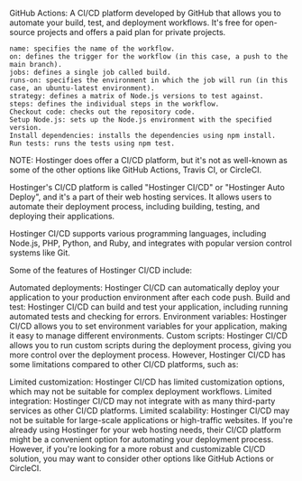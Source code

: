 GitHub Actions: A CI/CD platform developed by GitHub that allows you to automate your build, test, and deployment workflows. It's free for open-source projects and offers a paid plan for private projects.

```
name: specifies the name of the workflow.
on: defines the trigger for the workflow (in this case, a push to the main branch).
jobs: defines a single job called build.
runs-on: specifies the environment in which the job will run (in this case, an ubuntu-latest environment).
strategy: defines a matrix of Node.js versions to test against.
steps: defines the individual steps in the workflow.
Checkout code: checks out the repository code.
Setup Node.js: sets up the Node.js environment with the specified version.
Install dependencies: installs the dependencies using npm install.
Run tests: runs the tests using npm test.
```

NOTE:
Hostinger does offer a CI/CD platform, but it's not as well-known as some of the other options like GitHub Actions, Travis CI, or CircleCI.

Hostinger's CI/CD platform is called "Hostinger CI/CD" or "Hostinger Auto Deploy", and it's a part of their web hosting services. It allows users to automate their deployment process, including building, testing, and deploying their applications.

Hostinger CI/CD supports various programming languages, including Node.js, PHP, Python, and Ruby, and integrates with popular version control systems like Git.

Some of the features of Hostinger CI/CD include:

Automated deployments: Hostinger CI/CD can automatically deploy your application to your production environment after each code push.
Build and test: Hostinger CI/CD can build and test your application, including running automated tests and checking for errors.
Environment variables: Hostinger CI/CD allows you to set environment variables for your application, making it easy to manage different environments.
Custom scripts: Hostinger CI/CD allows you to run custom scripts during the deployment process, giving you more control over the deployment process.
However, Hostinger CI/CD has some limitations compared to other CI/CD platforms, such as:

Limited customization: Hostinger CI/CD has limited customization options, which may not be suitable for complex deployment workflows.
Limited integration: Hostinger CI/CD may not integrate with as many third-party services as other CI/CD platforms.
Limited scalability: Hostinger CI/CD may not be suitable for large-scale applications or high-traffic websites.
If you're already using Hostinger for your web hosting needs, their CI/CD platform might be a convenient option for automating your deployment process. However, if you're looking for a more robust and customizable CI/CD solution, you may want to consider other options like GitHub Actions or CircleCI.

